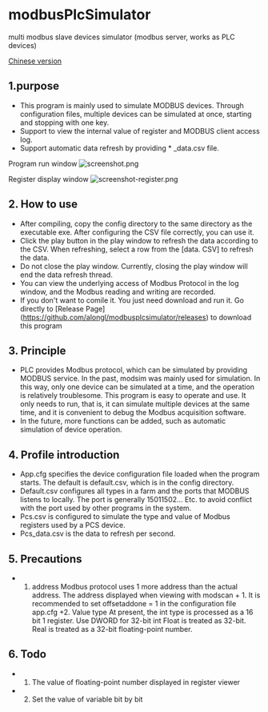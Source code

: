 # modbusPlcSimulator
multi modbus slave devices simulator (modbus server, works as  PLC devices)

[Chinese version](https://github.com/alongL/modbusPlcSimulator/blob/master/README_CN.md "chinese doc")

##  1.purpose
+ This program is mainly used to simulate MODBUS devices. Through configuration files, multiple devices can be simulated at once, starting and stopping with one key. 
+ Support to view the internal value of register and MODBUS client access log.
+ Support automatic data refresh by providing * _data.csv file.


Program run window 
![screenshot.png](https://raw.githubusercontent.com/alongL/modbusPlcSimulator/master/imgs/screenshot.png "window UI")

Register display window 
![screenshot-register.png](https://raw.githubusercontent.com/alongL/modbusPlcSimulator/master/imgs/screenshot-register.png "register window")



##  2. How to use
+ After compiling, copy the config directory to the same directory as the executable exe. After configuring the CSV file correctly, you can use it.
+ Click the play button in the play window to refresh the data according to the CSV. When refreshing, select a row from the [data. CSV] to refresh the data.
+ Do not close the play window. Currently, closing the play window will end the data refresh thread.
+ You can view the underlying access of Modbus Protocol in the log window, and the Modbus reading and writing are recorded.
+ If you don't want to comile it. You just need download and run it. Go directly to [Release Page] (https://github.com/alongl/modbusplcsimulator/releases) to download this program


##  3.  Principle
+ PLC provides Modbus protocol, which can be simulated by providing MODBUS service. In the past, modsim was mainly used for simulation. In this way, only one device can be simulated at a time, and the operation is relatively troublesome. This program is easy to operate and use. It only needs to run, that is, it can simulate multiple devices at the same time, and it is convenient to debug the Modbus acquisition software.
+ In the future, more functions can be added, such as automatic simulation of device operation.

## 4. Profile introduction
+ App.cfg specifies the device configuration file loaded when the program starts. The default is default.csv, which is in the config directory.
+ Default.csv configures all types in a farm and the ports that MODBUS listens to locally. The port is generally 15011502... Etc. to avoid conflict with the port used by other programs in the system.
+ Pcs.csv is configured to simulate the type and value of Modbus registers used by a PCS device.
+ Pcs_data.csv is the data to refresh per second.



## 5. Precautions
+ 1. address
Modbus protocol uses 1 more address than the actual address. The address displayed when viewing with modscan + 1. It is recommended to set offsetaddone = 1 in the configuration file app.cfg
+2. Value type
At present, the int type is processed as a 16 bit 1 register.
Use DWORD for 32-bit int
Float is treated as 32-bit.
Real is treated as a 32-bit floating-point number.


## 6. Todo
+ 1. The value of floating-point number displayed in register viewer
+ 2. Set the value of variable bit by bit

